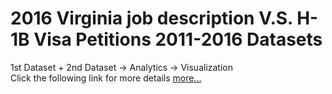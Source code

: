 # 2016 Virginia job description V.S. H-1B Visa Petitions 2011-2016 Datasets
1st Dataset + 2nd Dataset → Analytics → Visualization </br>
Click the following link for more details [more...](https://kuanhunglindatascience.blogspot.com/2017/06/2016-virginia-job-description-vs-h-1b.html)
